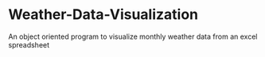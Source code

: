 # Weather-Data-Visualization
An object oriented program to visualize monthly weather data from an excel spreadsheet
